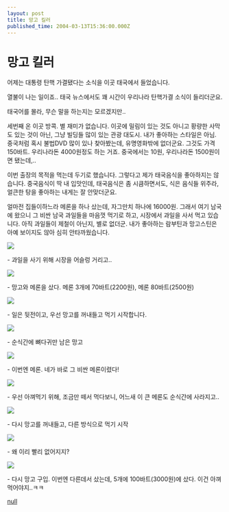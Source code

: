 ```yaml
---
layout: post
title: 망고 킬러
published_time: 2004-03-13T15:36:00.000Z
---
```


# 망고 킬러


어제는 대통령 탄핵 가결됐다는 소식을 이곳 태국에서 들었습니다.

열불이 나는 일이죠.. 태국 뉴스에서도 꽤 시간이 우리나라 탄핵가결 소식이 들리더군요.

태국어를 몰라, 무슨 말을 하는지는 모르겠지만..

세번째 온 이곳 방콕. 별 재미가 없습니다. 이곳에 밀림이 있는 것도 아니고 황량한 사막도 있는 것이 아닌, 그냥 빌딩들 많이 있는 관광 대도시. 내가 좋아하는 스타일은 아님. 중국처럼 혹시 불법DVD 많이 있나 찾아봤는데, 유명영화밖에 없더군요. 그것도 가격 150바트. 우리나라돈 4000원정도 하는 거죠. 중국에서는 10원, 우리나라돈 1500원이면 됐는데,..

이번 출장의 목적을 먹는데 두기로 했습니다. 그렇다고 제가 태국음식을 좋아하지는 않습니다. 중국음식이 딱 내 입맛인데, 태국음식은 좀 시큼하면서도, 식은 음식들 위주라, 얼큰한 탕을 좋아하는 내게는 잘 안맞더군요.

얼마전 집들이하느라 메론을 하나 샀는데, 자그만치 하나에 16000원. 그래서 여기 남국에 왔으니 그 비싼 남국 과일들을 마음껏 먹기로 하고, 시장에서 과일을 사서 먹고 있습니다. 아직 과일들이 제철이 아닌지, 별로 없더군. 내가 좋아하는 람부틴과 망고스틴은 아예 보이지도 않아 심히 안타까웠습니다.

![](../pds/200902/04/80/a0109780_4989794654547.jpg)

\- 과일을 사기 위해 시장을 어슬렁 거리고..

![](../pds/200902/04/80/a0109780_49897946b72bb.jpg)

\- 망고와 메론을 샀다. 메론 3개에 70바트(2200원), 메론 80바트(2500원)

![](../pds/200902/04/80/a0109780_49897946e17db.jpg)

\- 일은 뒷전이고, 우선 망고를 꺼내들고 먹기 시작합니다.

![](../pds/200902/04/80/a0109780_49897946f11e8.jpg)

\- 순식간에 뼈다귀만 남은 망고

![](../pds/200902/04/80/a0109780_498979471ad7e.jpg)

\- 이번엔 메론. 네가 바로 그 비싼 메론이렸다!

![](../pds/200902/04/80/a0109780_498979472d0a2.jpg)

\- 우선 아껴먹기 위해, 조금만 떼서 먹다보니, 어느새 이 큰 메론도 순식간에 사라지고..

![](../pds/200902/04/80/a0109780_498979475b720.jpg)

\- 다시 망고를 꺼내들고, 다른 방식으로 먹기 시작

![](../pds/200902/04/80/a0109780_4989794779608.jpg)

\- 왜 이리 빨리 없어지지?

![](../pds/200902/04/80/a0109780_4989794797ac7.jpg)

\- 다시 망고 구입. 이번엔 다른데서 샀는데, 5개에 100바트(3000원)에 샀다. 이건 아껴먹어야지..ㅋㅋ

[null](../6166935.html#6166935_1)

